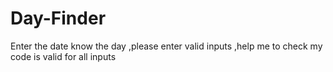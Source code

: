 # Day-Finder
Enter the date know the day
,please enter valid inputs
,help me to check my code is valid for all inputs
